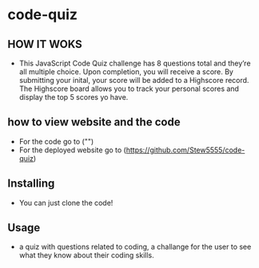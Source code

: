 # code-quiz


## HOW IT WOKS
- This JavaScript Code Quiz challenge has 8 questions total and they’re all multiple choice. Upon completion, you will receive a score. By submitting your inital, your score will be added to a Highscore record. The Highscore board allows you to track your personal scores and display the top 5 scores yo have.

## how to view website and the code
- For the code go to ("")
- For the deployed website go to (https://github.com/Stew5555/code-quiz)

## Installing
- You can just clone the code!

## Usage
- a quiz with questions related to coding, a challange for the user to see what they know about their coding skills.



